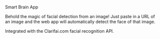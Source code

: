 Smart Brain App

Behold the magic of facial detection from an image!
Just paste in a URL of an image and the web app will automatically detect the face of that image.

Integrated with the Clarifai.com facial recognition API.